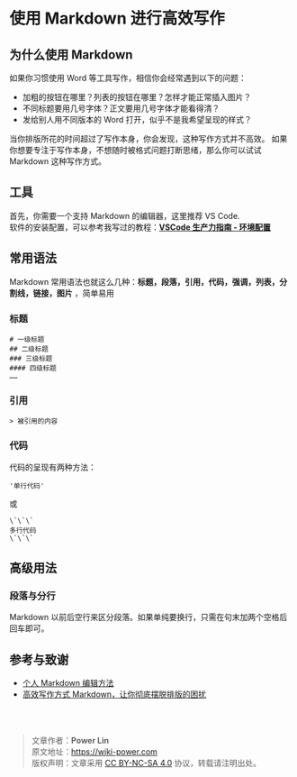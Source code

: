 # 使用 Markdown 进行高效写作

## 为什么使用 Markdown

如果你习惯使用 Word 等工具写作，相信你会经常遇到以下的问题：

- 加粗的按钮在哪里？列表的按钮在哪里？怎样才能正常插入图片？
- 不同标题要用几号字体？正文要用几号字体才能看得清？
- 发给别人用不同版本的 Word 打开，似乎不是我希望呈现的样式？

当你排版所花的时间超过了写作本身，你会发现，这种写作方式并不高效。
如果你想要专注于写作本身，不想随时被格式问题打断思绪，那么你可以试试 Markdown 这种写作方式。

## 工具

首先，你需要一个支持 Markdown 的编辑器，这里推荐 VS Code.  
软件的安装配置，可以参考我写过的教程：[**VSCode 生产力指南 - 环境配置**](VSCode生产力指南-环境配置.md)

## 常用语法

Markdown 常用语法也就这么几种：**标题，段落，引用，代码，强调，列表，分割线，链接，图片** ，简单易用

### 标题

```
# 一级标题
## 二级标题
### 三级标题
#### 四级标题
……
```

### 引用

```
> 被引用的内容
```

### 代码

代码的呈现有两种方法：

```
'单行代码'
```

或

```
\`\`\`
多行代码
\`\`\`
```

## 高级用法

### 段落与分行

Markdown 以前后空行来区分段落。如果单纯要换行，只需在句末加两个空格后回车即可。

## 参考与致谢

- [个人 Markdown 编辑方法](https://sinnammanyo.cn/About-Markdown/)
- [高效写作方式 Markdown，让你彻底摆脱排版的困扰](https://zhuanlan.zhihu.com/p/41893875)

<br />

<br />

> 文章作者：**Power Lin**  
> 原文地址：<https://wiki-power.com>  
> 版权声明：文章采用 [CC BY-NC-SA 4.0](https://creativecommons.org/licenses/by/4.0/deed.zh) 协议，转载请注明出处。
